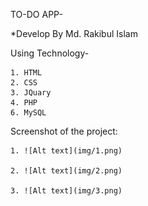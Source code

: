TO-DO APP-

*Develop By Md. Rakibul Islam

Using Technology-
    
    1. HTML
    2. CSS
    3. JQuary
    4. PHP
    6. MySQL


Screenshot of the project:
    
    1. ![Alt text](img/1.png)

    2. ![Alt text](img/2.png)

    3. ![Alt text](img/3.png)

